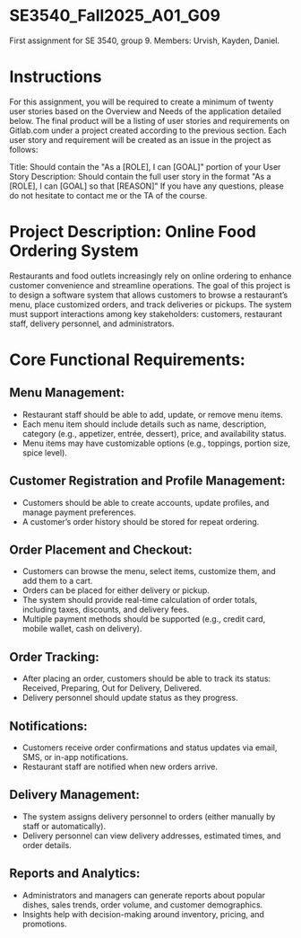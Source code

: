 # SE3540_Fall2025_A01_G09
First assignment for SE 3540, group 9. Members: Urvish, Kayden, Daniel. 
# Instructions
For this assignment, you will be required to create a minimum of twenty user stories based on the Overview and Needs of the application detailed below. The final product will be a listing of user stories and requirements on Gitlab.com under a project created according to the previous section. Each user story and requirement will be created as an issue in the project as follows:

Title: Should contain the "As a [ROLE], I can [GOAL]" portion of your User Story
Description: Should contain the full user story in the format "As a [ROLE], I can [GOAL] so that [REASON]"
If you have any questions, please do not hesitate to contact me or the TA of the course.

#  Project Description: Online Food Ordering System
Restaurants and food outlets increasingly rely on online ordering to enhance customer convenience and streamline operations. The goal of this project is to design a software system that allows customers to browse a restaurant’s menu, place customized orders, and track deliveries or pickups. The system must support interactions among key stakeholders: customers, restaurant staff, delivery personnel, and administrators.

#  Core Functional Requirements:
 
## Menu Management:
* Restaurant staff should be able to add, update, or remove menu items.
* Each menu item should include details such as name, description, category (e.g., appetizer, entrée, dessert), price, and availability status.
* Menu items may have customizable options (e.g., toppings, portion size, spice level).

## Customer Registration and Profile Management:
* Customers should be able to create accounts, update profiles, and manage payment preferences.
* A customer’s order history should be stored for repeat ordering.

## Order Placement and Checkout:
* Customers can browse the menu, select items, customize them, and add them to a cart.
* Orders can be placed for either delivery or pickup.
* The system should provide real-time calculation of order totals, including taxes, discounts, and delivery fees.
* Multiple payment methods should be supported (e.g., credit card, mobile wallet, cash on delivery).

## Order Tracking:
* After placing an order, customers should be able to track its status: Received, Preparing, Out for Delivery, Delivered.
* Delivery personnel should update status as they progress.

## Notifications:
* Customers receive order confirmations and status updates via email, SMS, or in-app notifications.
* Restaurant staff are notified when new orders arrive.

## Delivery Management:
* The system assigns delivery personnel to orders (either manually by staff or automatically).
* Delivery personnel can view delivery addresses, estimated times, and order details.

## Reports and Analytics:
* Administrators and managers can generate reports about popular dishes, sales trends, order volume, and customer demographics.
* Insights help with decision-making around inventory, pricing, and promotions.
